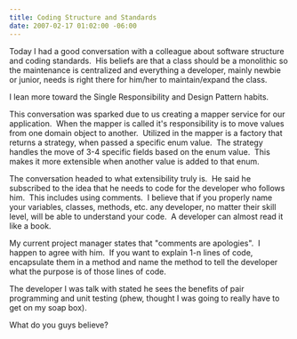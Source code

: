```yaml
---
title: Coding Structure and Standards
date: 2007-02-17 01:02:00 -06:00
---
```


Today I had a good conversation with a colleague about software structure and coding standards.  His beliefs are that a class should be a monolithic so the maintenance is centralized and everything a developer, mainly newbie or junior, needs is right there for him/her to maintain/expand the class.

I lean more toward the Single Responsibility and Design Pattern habits.

This conversation was sparked due to us creating a mapper service for our application.  When the mapper is called it's responsibility is to move values from one domain object to another.  Utilized in the mapper is a factory that returns a strategy, when passed a specific enum value.  The strategy handles the move of 3-4 specific fields based on the enum value.  This makes it more extensible when another value is added to that enum.

The conversation headed to what extensibility truly is.  He said he subscribed to the idea that he needs to code for the developer who follows him.  This includes using comments.  I believe that if you properly name your variables, classes, methods, etc. any developer, no matter their skill level, will be able to understand your code.  A developer can almost read it like a book.

My current project manager states that "comments are apologies".  I happen to agree with him.  If you want to explain 1-n lines of code, encapsulate them in a method and name the method to tell the developer what the purpose is of those lines of code.

The developer I was talk with stated he sees the benefits of pair programming and unit testing (phew, thought I was going to really have to get on my soap box).

What do you guys believe?
